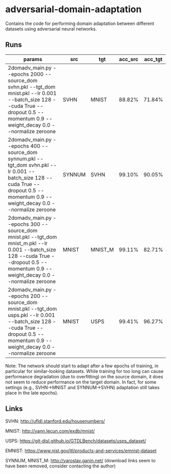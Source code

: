 # adversarial-domain-adaptation

Contains the code for performing domain adaptation between different datasets using adversarial neural networks.

## Runs

| params                                                                                                                                                                                 | src    | tgt     | acc_src | acc_tgt |
|----------------------------------------------------------------------------------------------------------------------------------------------------------------------------------------|--------|---------|---------|---------|
| 2domadv_main.py --epochs 2000 --source_dom svhn.pkl --tgt_dom mnist.pkl --lr 0.001 --batch_size 128 --cuda True --dropout 0.5 --momentum 0.9 --weight_decay 0.0 --normalize zeroone    | SVHN   | MNIST   | 88.82%  | 71.84%  |
| 2domadv_main.py --epochs 400 --source_dom synnum.pkl --tgt_dom svhn.pkl --lr 0.001 --batch_size 128 --cuda True --dropout 0.5 --momentum 0.9 --weight_decay 0.0 --normalize zeroone   | SYNNUM |    SVHN |  99.10% |  90.05% |
| 2domadv_main.py --epochs 300 --source_dom mnist.pkl --tgt_dom mnist_m.pkl --lr 0.001 --batch_size 128 --cuda True --dropout 0.5 --momentum 0.9 --weight_decay 0.0 --normalize zeroone |  MNIST | MNIST_M |  99.11% |  82.71% |
| 2domadv_main.py --epochs 200 --source_dom mnist.pkl --tgt_dom usps.pkl --lr 0.001 --batch_size 128 --cuda True --dropout 0.5 --momentum 0.9 --weight_decay 0.0 --normalize zeroone    |  MNIST |    USPS |  99.41% |  96.27% |

Note: The network should start to adapt after a few epochs of training, in particular for similar-looking datasets. While training for too long can cause performance degradation (due to overfitting) on the source domain, it does not seem to reduce performance on the target domain. In fact, for some settings (e.g., SVHN->MNIST and SYNNUM->SVHN) adaptation still takes place in the late epochs).

## Links

SVHN: <http://ufldl.stanford.edu/housenumbers/>

MNIST: <http://yann.lecun.com/exdb/mnist/>

USPS: <https://git-disl.github.io/GTDLBench/datasets/usps_dataset/>

EMNIST: <https://www.nist.gov/itl/products-and-services/emnist-dataset>

SYNNUM, MNIST_M: <http://yaroslav.ganin.net/> (download links seem to have been removed, consider contacting the author)



